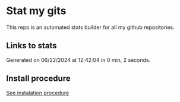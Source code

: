 # Stat my gits

This repo is an automated stats builder for all my github repositories.

## Links to stats


Generated on 06/22/2024 at 12:42:04 in 0 min, 2 seconds.

## Install procedure

[See instalation procedure](./src/install.md)
